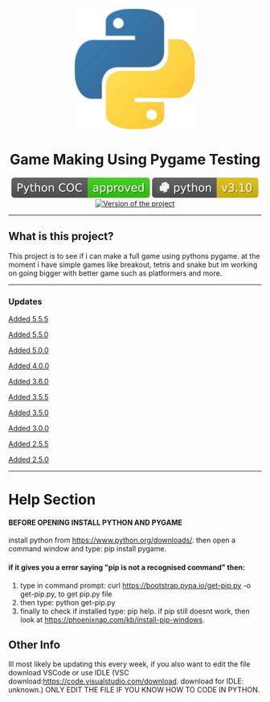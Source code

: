 <p align="center">
  <img width="240" src="./images/pythonlogo2.png" alt="Python Logo" />
</p>
<h1 align="center">Game Making Using Pygame Testing</h1>
<p align="center">
  <a href="pythonCOC.md"><img alt="Python Code Of Conduct" src="./images/badges/pythosCOC.svg" /></a>
  <a href="https://www.python.org/"><img alt="Version of Python used" src="./images/badges/PythonVER.svg" /></a>
  <a href="./VERSIONS"><img alt="Version of the project" src="https://badgen.net/badge/Project%20Version/v4.0.0/blue?icon=" /></a>
</p>

---

## What is this project?

This project is to see if i can make a full game using pythons pygame. at the moment i have simple games like breakout, tetris and snake but im working on going bigger with better game such as platformers and more.

---

### Updates
[Added 5.5.5](./updatelog.md)

[Added 5.5.0](./updatelog.md)

[Added 5.0.0](./updatelog.md)
 
[Added 4.0.0](./updatelog.md)
 
[Added 3.6.0](./updatelog.md)
 
[Added 3.5.5](./updatelog.md)
 
[Added 3.5.0](./updatelog.md)
 
[Added 3.0.0](./updatelog.md)
 
[Added 2.5.5](./updatelog.md)
 
[Added 2.5.0](./updatelog.md)

---

# Help Section

#### BEFORE OPENING INSTALL PYTHON AND PYGAME
install python from https://www.python.org/downloads/.
then open a command window and type: pip install pygame.
#### if it gives you a error saying "pip is not a recognised command" then:
  1. type in command prompt: curl https://bootstrap.pypa.io/get-pip.py -o get-pip.py, to get pip.py file
  2. then type: python get-pip.py
  3. finally to check if installed type: pip help.
if pip still doesnt work, then look at https://phoenixnap.com/kb/install-pip-windows.

## Other Info
Ill most likely be updating this every week, if you also want to edit the file download VSCode or use IDLE (VSC download:https://code.visualstudio.com/download. download for IDLE: unknown.) ONLY EDIT THE FILE IF YOU KNOW HOW TO CODE IN PYTHON.

